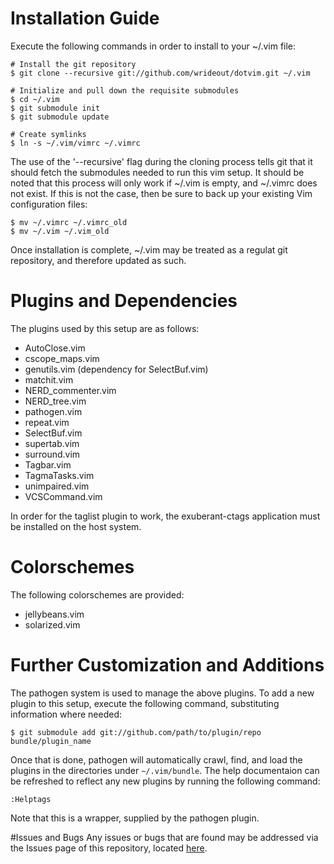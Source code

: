 # Installation Guide
Execute the following commands in order to install to your ~/.vim file:

    # Install the git repository
    $ git clone --recursive git://github.com/wrideout/dotvim.git ~/.vim
    
    # Initialize and pull down the requisite submodules
    $ cd ~/.vim
    $ git submodule init
    $ git submodule update

    # Create symlinks
    $ ln -s ~/.vim/vimrc ~/.vimrc

The use of the '--recursive' flag during the cloning process tells git that it
should fetch the submodules needed to run this vim setup.  It should be noted 
that this process will only work if ~/.vim is empty, and ~/.vimrc does not 
exist.  If this is not the case, then be sure to back up your existing Vim 
configuration files:

    $ mv ~/.vimrc ~/.vimrc_old
    $ mv ~/.vim ~/.vim_old

Once installation is complete, ~/.vim may be treated as a regulat git
repository, and therefore updated as such.

# Plugins and Dependencies
The plugins used by this setup are as follows:
    
* AutoClose.vim
* cscope\_maps.vim
* genutils.vim (dependency for SelectBuf.vim)
* matchit.vim
* NERD\_commenter.vim
* NERD\_tree.vim
* pathogen.vim
* repeat.vim
* SelectBuf.vim
* supertab.vim
* surround.vim
* Tagbar.vim
* TagmaTasks.vim
* unimpaired.vim
* VCSCommand.vim

In order for the taglist plugin to work, the exuberant-ctags application must be
installed on the host system.

# Colorschemes
The following colorschemes are provided:

* jellybeans.vim
* solarized.vim

# Further Customization and Additions
The pathogen system is used to manage the above plugins.  To add a new plugin to
this setup, execute the following command, substituting information where
needed:

    $ git submodule add git://github.com/path/to/plugin/repo bundle/plugin_name

Once that is done, pathogen will automatically crawl, find, and load the plugins
in the directories under `~/.vim/bundle`.  The help documentaion can be
refreshed to reflect any new plugins by running the following command:

    :Helptags

Note that this is a wrapper, supplied by the pathogen plugin.

#Issues and Bugs
Any issues or bugs that are found may be addressed via the Issues page of this
repository, located [here](https://github.com/wrideout/dotvim/issues).

